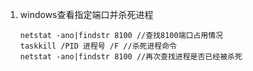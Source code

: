 1. windows查看指定端口并杀死进程

   ```shell
   netstat -ano|findstr 8100 //查找8100端口占用情况
   taskkill /PID 进程号 /F //杀死进程命令
   netstat -ano|findstr 8100 //再次查找进程是否已经被杀死
   ```

